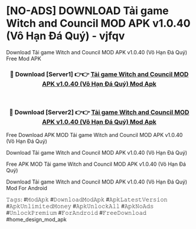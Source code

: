 # [NO-ADS] DOWNLOAD Tải game Witch and Council MOD APK v1.0.40 (Vô Hạn Đá Quý) - vjfqv
Download Tải game Witch and Council MOD APK v1.0.40 (Vô Hạn Đá Quý) Free Mod APK

<div align="center">
<h3>🔴 Download [Server1] 👉👉 <a href="https://apk-comot.site?title=Tải_game_Witch_and_Council_MOD_APK_v1.0.40_(Vô_Hạn_Đá_Quý)">Tải game Witch and Council MOD APK v1.0.40 (Vô Hạn Đá Quý) Mod Apk</a></h3><br>

<h3>🔴 Download [Server2] 👉👉 <a href="https://apk-comot.site?title=Tải_game_Witch_and_Council_MOD_APK_v1.0.40_(Vô_Hạn_Đá_Quý)">Tải game Witch and Council MOD APK v1.0.40 (Vô Hạn Đá Quý) Mod Apk</a></h3>
</div>


Free Download APK MOD Tải game Witch and Council MOD APK v1.0.40 (Vô Hạn Đá Quý)

Download Tải game Witch and Council MOD APK v1.0.40 (Vô Hạn Đá Quý) 

Free APK MOD Tải game Witch and Council MOD APK v1.0.40 (Vô Hạn Đá Quý) 

Download Tải game Witch and Council MOD APK v1.0.40 (Vô Hạn Đá Quý) Mod For Android

𝚃𝚊𝚐𝚜: #𝙼𝚘𝚍𝙰𝚙𝚔 #𝙳𝚘𝚠𝚗𝚕𝚘𝚊𝚍𝙼𝚘𝚍𝙰𝚙𝚔 #𝙰𝚙𝚔𝙻𝚊𝚝𝚎𝚜𝚝𝚅𝚎𝚛𝚜𝚒𝚘𝚗 #𝙰𝚙𝚔𝚄𝚗𝚕𝚒𝚖𝚒𝚝𝚎𝚍𝙼𝚘𝚗𝚎𝚢 #𝙰𝚙𝚔𝚄𝚗𝚕𝚘𝚌𝚔𝙰𝚕𝚕 #𝙰𝚙𝚔𝙽𝚘𝙰𝚍𝚜 #𝚄𝚗𝚕𝚘𝚌𝚔𝙿𝚛𝚎𝚖𝚒𝚞𝚖 #𝙵𝚘𝚛𝙰𝚗𝚍𝚛𝚘𝚒𝚍 #𝙵𝚛𝚎𝚎𝙳𝚘𝚠𝚗𝚕𝚘𝚊𝚍 #home_design_mod_apk